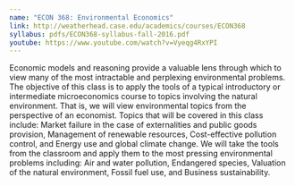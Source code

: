 ```yaml
---
name: "ECON 368: Environmental Economics"
link: http://weatherhead.case.edu/academics/courses/ECON368
syllabus: pdfs/ECON368-syllabus-fall-2016.pdf
youtube: https://www.youtube.com/watch?v=Vyeqg4RxYPI
---
```

Economic models and reasoning provide a valuable lens through which to view many of the most intractable and perplexing environmental problems. The objective of this class is to apply the tools of a typical introductory or intermediate microeconomics course to topics involving the natural environment. That is, we will view environmental topics from the perspective of an economist. Topics that will be covered in this class include: Market failure in the case of externalities and public goods provision, Management of renewable resources, Cost-effective pollution control, and Energy use and global climate change. We will take the tools from the classroom and apply them to the most pressing environmental problems including: Air and water pollution, Endangered species, Valuation of the natural environment, Fossil fuel use, and Business sustainability.
